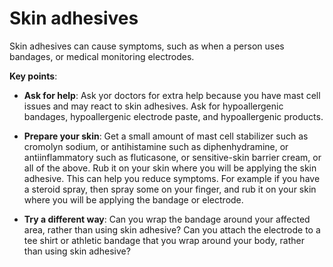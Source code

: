 [//]: # (
source: gpt-3 + jph editing
tags: triggers
)

# Skin adhesives

Skin adhesives can cause symptoms, such as when a person uses bandages, or medical monitoring electrodes.

**Key points**:

* **Ask for help**: Ask yor doctors for extra help because you have mast cell issues and may react to skin adhesives. Ask for hypoallergenic bandages, hypoallergenic electrode paste, and hypoallergenic products.

* **Prepare your skin**: Get a small amount of mast cell stabilizer such as cromolyn sodium, or antihistamine such as diphenhydramine, or antiinflammatory such as fluticasone, or sensitive-skin barrier cream, or all of the above. Rub it on your skin where you will be applying the skin adhesive. This can help you reduce symptoms. For example if you have a steroid spray, then spray some on your finger, and rub it on your skin where you will be applying the bandage or electrode.

* **Try a different way**: Can you wrap the bandage around your affected area, rather than using skin adhesive? Can you attach the electrode to a tee shirt or athletic bandage that you wrap around your body, rather than using skin adhesive?
